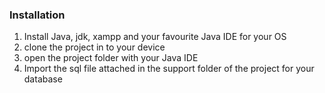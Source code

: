 ### Installation
1. Install Java, jdk, xampp and your favourite Java IDE for your OS <br />
2. clone the project in to your device <br />
3. open the project folder with your Java IDE <br />
4. Import the sql file attached in the support folder of the project for your database